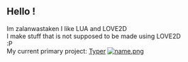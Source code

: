 ## Hello !
Im zalanwastaken I like LUA and LOVE2D<br>
I make stuff that is not supposed to be made using LOVE2D<br>
:P<br>
My current primary project:
<a href=https://github.com/zalanwastaken/typer>Typer</a>
[![name.png](https://i.postimg.cc/L8WYnfsY/name.png)](https://postimg.cc/fVxTPVmD)
